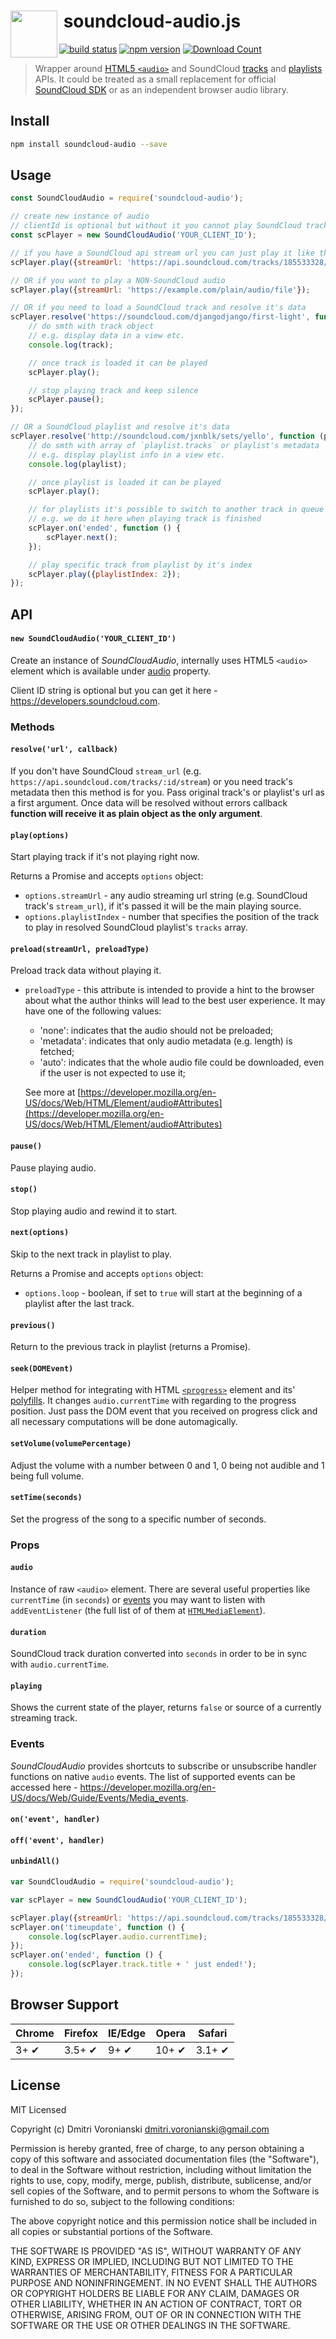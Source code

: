# <img src="http://www.officialpsds.com/images/thumbs/Soundcloud-Logo-psd47614.png" width="75" align="left">&nbsp;soundcloud-audio.js

[![build status](http://img.shields.io/travis/voronianski/soundcloud-audio.js.svg?style=flat)](https://travis-ci.org/voronianski/soundcloud-audio.js)
[![npm version](http://badge.fury.io/js/soundcloud-audio.svg)](http://badge.fury.io/js/soundcloud-audio)
[![Download Count](http://img.shields.io/npm/dm/soundcloud-audio.svg?style=flat)](http://www.npmjs.com/package/soundcloud-audio)

> Wrapper around [HTML5 `<audio>`](https://developer.mozilla.org/en/docs/Web/HTML/Element/audio) and SoundCloud [tracks](https://developers.soundcloud.com/docs/api/reference#tracks) and [playlists](https://developers.soundcloud.com/docs/api/reference#playlists) APIs. It could be treated as a small replacement for official [SoundCloud SDK](https://developers.soundcloud.com/docs/api/sdks#javascript) or as an independent browser audio library.

## Install

```bash
npm install soundcloud-audio --save
```

## Usage

```javascript
const SoundCloudAudio = require('soundcloud-audio');

// create new instance of audio
// clientId is optional but without it you cannot play SoundCloud tracks
const scPlayer = new SoundCloudAudio('YOUR_CLIENT_ID');

// if you have a SoundCloud api stream url you can just play it like that
scPlayer.play({streamUrl: 'https://api.soundcloud.com/tracks/185533328/stream'});

// OR if you want to play a NON-SoundCloud audio
scPlayer.play({streamUrl: 'https://example.com/plain/audio/file'});

// OR if you need to load a SoundCloud track and resolve it's data
scPlayer.resolve('https://soundcloud.com/djangodjango/first-light', function (track) {
    // do smth with track object
    // e.g. display data in a view etc.
    console.log(track); 

    // once track is loaded it can be played
    scPlayer.play();

    // stop playing track and keep silence
    scPlayer.pause();
});

// OR a SoundCloud playlist and resolve it's data
scPlayer.resolve('http://soundcloud.com/jxnblk/sets/yello', function (playlist) {
    // do smth with array of `playlist.tracks` or playlist's metadata
    // e.g. display playlist info in a view etc.
    console.log(playlist);

    // once playlist is loaded it can be played
    scPlayer.play();

    // for playlists it's possible to switch to another track in queue
    // e.g. we do it here when playing track is finished 
    scPlayer.on('ended', function () {
        scPlayer.next();
    });

    // play specific track from playlist by it's index
    scPlayer.play({playlistIndex: 2});
});

```

## API

#### `new SoundCloudAudio('YOUR_CLIENT_ID')`

Create an instance of _SoundCloudAudio_, internally uses HTML5 `<audio>` element which is available under [audio](https://github.com/voronianski/soundcloud-audio.js#audio) property. 

Client ID string is optional but you can get it here - https://developers.soundcloud.com. 

### Methods

#### `resolve('url', callback)`

If you don't have SoundCloud `stream_url` (e.g. `https://api.soundcloud.com/tracks/:id/stream`) or you need track's metadata then this method is for you. Pass original track's or playlist's url as a first argument. Once data will be resolved without errors callback **function will receive it as plain object as the only argument**.

#### `play(options)`

Start playing track if it's not playing right now. 

Returns a Promise and accepts `options` object:

- `options.streamUrl` - any audio streaming url string (e.g. SoundCloud track's `stream_url`), if it's passed it will be the main playing source.
- `options.playlistIndex` - number that specifies the position of the track to play in resolved SoundCloud playlist's `tracks` array.

#### `preload(streamUrl, preloadType)`

Preload track data without playing it.

- `preloadType` - this attribute is intended to provide a hint to the browser about what the author thinks will lead to the best user experience. It may have one of the following values:
	* 'none': indicates that the audio should not be preloaded;
	* 'metadata': indicates that only audio metadata (e.g. length) is fetched;
	* 'auto': indicates that the whole audio file could be downloaded, even if the user is not expected to use it;

	See more at [https://developer.mozilla.org/en-US/docs/Web/HTML/Element/audio#Attributes](https://developer.mozilla.org/en-US/docs/Web/HTML/Element/audio#Attributes)

#### `pause()`

Pause playing audio.

#### `stop()`

Stop playing audio and rewind it to start.

#### `next(options)`

Skip to the next track in playlist to play. 

Returns a Promise and accepts `options` object:

- `options.loop` - boolean, if set to `true` will start at the beginning of a playlist after the last track.

#### `previous()`

Return to the previous track in playlist (returns a Promise).

#### `seek(DOMEvent)`

Helper method for integrating with HTML [`<progress>`](http://caniuse.com/#feat=progressmeter) element and its' [polyfills](https://github.com/LeaVerou/HTML5-Progress-polyfill). It changes `audio.currentTime` with regarding to the progress position. Just pass the DOM event that you received on progress click and all necessary computations will be done automagically.

#### `setVolume(volumePercentage)`

Adjust the volume with a number between 0 and 1, 0 being not audible and 1 being full volume.

#### `setTime(seconds)`

Set the progress of the song to a specific number of seconds.

### Props

#### `audio`

Instance of raw `<audio>` element. There are several useful properties like `currentTime` (in `seconds`) or [events](https://developer.mozilla.org/en-US/docs/Web/Guide/Events/Media_events) you may want to listen with `addEventListener` (the full list of of them at [`HTMLMediaElement`](https://developer.mozilla.org/en-US/docs/Web/API/HTMLMediaElement)).

#### `duration`

SoundCloud track duration converted into `seconds` in order to be in sync with `audio.currentTime`.

#### `playing`

Shows the current state of the player, returns `false` or source of a currently streaming track.

### Events

_SoundCloudAudio_ provides shortcuts to subscribe or unsubscribe handler functions on native `audio` events. The list of supported events can be accessed here - https://developer.mozilla.org/en-US/docs/Web/Guide/Events/Media_events.

#### `on('event', handler)`

#### `off('event', handler)`

#### `unbindAll()`

```javascript
var SoundCloudAudio = require('soundcloud-audio');

var scPlayer = new SoundCloudAudio('YOUR_CLIENT_ID');

scPlayer.play({streamUrl: 'https://api.soundcloud.com/tracks/185533328/stream'});
scPlayer.on('timeupdate', function () {
    console.log(scPlayer.audio.currentTime);
});
scPlayer.on('ended', function () {
    console.log(scPlayer.track.title + ' just ended!');
});
```

## Browser Support

Chrome | Firefox | IE/Edge | Opera | Safari
--- | --- | --- | --- | --- |
3+ ✔ | 3.5+ ✔ | 9+ ✔ | 10+ ✔ | 3.1+ ✔ |

## License

MIT Licensed

Copyright (c) Dmitri Voronianski [dmitri.voronianski@gmail.com](mailto:dmitri.voronianski@gmail.com)

Permission is hereby granted, free of charge, to any person obtaining a copy of this software and associated documentation files (the "Software"), to deal in the Software without restriction, including without limitation the rights to use, copy, modify, merge, publish, distribute, sublicense, and/or sell copies of the Software, and to permit persons to whom the Software is furnished to do so, subject to the following conditions:

The above copyright notice and this permission notice shall be included in all copies or substantial portions of the Software.

THE SOFTWARE IS PROVIDED "AS IS", WITHOUT WARRANTY OF ANY KIND, EXPRESS OR IMPLIED, INCLUDING BUT NOT LIMITED TO THE WARRANTIES OF MERCHANTABILITY, FITNESS FOR A PARTICULAR PURPOSE AND NONINFRINGEMENT. IN NO EVENT SHALL THE AUTHORS OR COPYRIGHT HOLDERS BE LIABLE FOR ANY CLAIM, DAMAGES OR OTHER LIABILITY, WHETHER IN AN ACTION OF CONTRACT, TORT OR OTHERWISE, ARISING FROM, OUT OF OR IN CONNECTION WITH THE SOFTWARE OR THE USE OR OTHER DEALINGS IN THE SOFTWARE.
